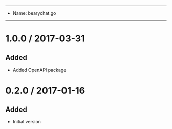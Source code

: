----
- Name: bearychat.go
----

# 1.0.0 / 2017-03-31

## Added

- Added OpenAPI package

# 0.2.0 / 2017-01-16

## Added

- Initial version
